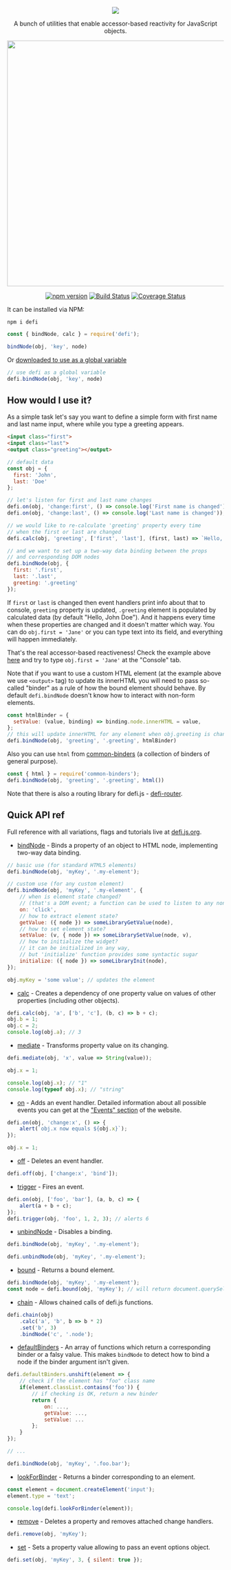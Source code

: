 <p align="center">

<a href="https://defi.js.org">
  <img src="https://defijs.github.io/assets/logo.svg" />
</a>

</p>

<p align="center">A bunch of utilities that enable accessor-based reactivity for JavaScript objects.</p>



<p align="center">
  <img src="https://defijs.github.io/assets/defi_demo.gif" width="570" />
</p>

<p align="center">
<a href="https://badge.fury.io/js/defi" rel="nofollow"><img src="https://camo.githubusercontent.com/b31c945ec1f09892388cda654d117de5c6aa3ed6/68747470733a2f2f62616467652e667572792e696f2f6a732f646566692e737667" alt="npm version" data-canonical-src="https://badge.fury.io/js/defi.svg" style="max-width:100%;"></a> <a href="https://travis-ci.org/defi/defi" rel="nofollow"><img src="https://camo.githubusercontent.com/08c41f8284a28f9799ed1eb27eac080cf445ec3e/68747470733a2f2f7472617669732d63692e6f72672f646566696a732f646566692e737667" alt="Build Status" data-canonical-src="https://travis-ci.org/defijs/defi.svg" style="max-width:100%;"></a> <a href="https://coveralls.io/github/defijs/defi?branch=master" rel="nofollow"><img src="https://camo.githubusercontent.com/526676c4a2e526e118492ff4eb25a87e71f92bfa/68747470733a2f2f636f766572616c6c732e696f2f7265706f732f6769746875622f646566696a732f646566692f62616467652e7376673f6272616e63683d6d6173746572" alt="Coverage Status" data-canonical-src="https://coveralls.io/repos/github/defijs/defi/badge.svg?branch=master" style="max-width:100%;"></a>


</p>


It can be installed via NPM:
```
npm i defi
```
```js
const { bindNode, calc } = require('defi');

bindNode(obj, 'key', node)
```

Or [downloaded to use as a global variable](https://github.com/defijs/defi/tree/gh-pages)

```js
// use defi as a global variable
defi.bindNode(obj, 'key', node)
```


## How would I use it?

As a simple task let's say you want to define a simple form with first name and last name input, where while you type a greeting appears.

```html
<input class="first">
<input class="last">
<output class="greeting"></output>
```

```js
// default data
const obj = {
  first: 'John',
  last: 'Doe'
};

// let's listen for first and last name changes
defi.on(obj, 'change:first', () => console.log('First name is changed'));
defi.on(obj, 'change:last', () => console.log('Last name is changed'));

// we would like to re-calculate 'greeting' property every time
// when the first or last are changed
defi.calc(obj, 'greeting', ['first', 'last'], (first, last) => `Hello, ${first} ${last}`);

// and we want to set up a two-way data binding between the props
// and corresponding DOM nodes
defi.bindNode(obj, {
  first: '.first',
  last: '.last',
  greeting: '.greeting'
});
```

If `first` or `last` is changed then event handlers print info about that to console, `greeting` property is updated, `.greeting` element is populated by calculated data (by default "Hello, John Doe"). And it happens every time when these properties are changed and it doesn't matter which way. You can do `obj.first = 'Jane'` or you can type text into its field, and everything will happen immediately.

That's the real accessor-based reactiveness! Check the example above [here](https://jsbin.com/hakunotaqo/edit?html,js,console,output) and try to type `obj.first = 'Jane'` at the "Console" tab.

Note that if you want to use a custom HTML element (at the example above we use ``<output>`` tag) to update its innerHTML you will need to pass so-called "binder" as a rule of how the bound element should behave. By default ``defi.bindNode`` doesn't know how to interact with non-form elements.


```js
const htmlBinder = {
  setValue: (value, binding) => binding.node.innerHTML = value,
};
// this will update innerHTML for any element when obj.greeting is changed
defi.bindNode(obj, 'greeting', '.greeting', htmlBinder)
```

Also you can use ``html`` from [common-binders](https://github.com/defijs/common-binders) (a collection of binders of general purpose).

```js
const { html } = require('common-binders');
defi.bindNode(obj, 'greeting', '.greeting', html())
```

Note that there is also a routing library for defi.js - [defi-router](https://github.com/defijs/defi-router).

## Quick API ref

Full reference with all variations, flags and tutorials live at [defi.js.org](http://defi.js.org).


- [bindNode](https://defi.js.org/#!defi.bindNode) - Binds a property of an object to HTML node, implementing two-way data binding.

```js
// basic use (for standard HTML5 elements)
defi.bindNode(obj, 'myKey', '.my-element');

// custom use (for any custom element)
defi.bindNode(obj, 'myKey', '.my-element', {
    // when is element state changed?
    // (that's a DOM event; a function can be used to listen to any non-DOM events)
    on: 'click',
    // how to extract element state?
    getValue: ({ node }) => someLibraryGetValue(node),
    // how to set element state?
    setValue: (v, { node }) => someLibrarySetValue(node, v),
    // how to initialize the widget?
    // it can be initialized in any way,
    // but 'initialize' function provides some syntactic sugar
    initialize: ({ node }) => someLibraryInit(node),
});

obj.myKey = 'some value'; // updates the element
```

- [calc](https://defi.js.org/#!defi.calc) - Creates a dependency of one property value on values of other properties (including other objects).

```js
defi.calc(obj, 'a', ['b', 'c'], (b, c) => b + c);
obj.b = 1;
obj.c = 2;
console.log(obj.a); // 3
```

- [mediate](https://defi.js.org/#!defi.mediate) - Transforms property value on its changing.

```js
defi.mediate(obj, 'x', value => String(value));

obj.x = 1;

console.log(obj.x); // "1"
console.log(typeof obj.x); // "string"
```


- [on](https://defi.js.org/#!defi.on) - Adds an event handler. Detailed information about all possible events you can get at the ["Events" section](https://defi.js.org/#!events) of the website.

```js
defi.on(obj, 'change:x', () => {
	alert(`obj.x now equals ${obj.x}`);
});

obj.x = 1;
```

- [off](https://defi.js.org/#!defi.off) - Deletes an event handler.

```js
defi.off(obj, ['change:x', 'bind']);
```

- [trigger](https://defi.js.org/#!defi.trigger) - Fires an event.

```js
defi.on(obj, ['foo', 'bar'], (a, b, c) => {
	alert(a + b + c);
});
defi.trigger(obj, 'foo', 1, 2, 3); // alerts 6
```

- [unbindNode](https://defi.js.org/#!defi.unbindNode) - Disables a binding.

```js
defi.bindNode(obj, 'myKey', '.my-element');

defi.unbindNode(obj, 'myKey', '.my-element');
```

- [bound](https://defi.js.org/#!defi.bound) - Returns a bound element.

```js
defi.bindNode(obj, 'myKey', '.my-element');
const node = defi.bound(obj, 'myKey'); // will return document.querySelector('.my-element')
```

- [chain](https://defi.js.org/#!defi.chain) - Allows chained calls of defi.js functions.

```js
defi.chain(obj)
    .calc('a', 'b', b => b * 2)
    .set('b', 3)
    .bindNode('c', '.node');
```

- [defaultBinders](https://defi.js.org/#!defi.defaultBinders) - An array of functions which return a corresponding binder or a falsy value. This makes ``bindNode`` to detect how to bind a node if the binder argument isn't given.

```js
defi.defaultBinders.unshift(element => {
	// check if the element has "foo" class name
	if(element.classList.contains('foo')) {
		// if checking is OK, return a new binder
		return {
			on: ...,
			getValue: ...,
			setValue: ...
		};
	}
});

// ...

defi.bindNode(obj, 'myKey', '.foo.bar');

```

- [lookForBinder](https://defi.js.org/#!defi.lookForBinder) - Returns a binder corresponding to an element.

```js
const element = document.createElement('input');
element.type = 'text';

console.log(defi.lookForBinder(element));
```

- [remove](https://defi.js.org/#!defi.remove) - Deletes a property and removes attached change handlers.

```js
defi.remove(obj, 'myKey');
```

- [set](https://defi.js.org/#!defi.set) - Sets a property value allowing to pass an event options object.

```js
defi.set(obj, 'myKey', 3, { silent: true });
```
